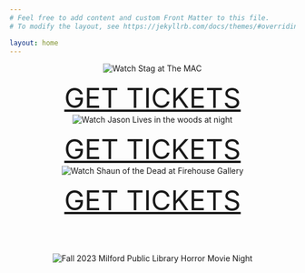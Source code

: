 ```yaml
---
# Feel free to add content and custom Front Matter to this file.
# To modify the layout, see https://jekyllrb.com/docs/themes/#overriding-theme-defaults

layout: home
---
```



<center>
<img alt="Watch Stag at The MAC" src="/assets/StagBanner.png">
<p><a style="font-size: 3rem;" href="https://www.eventbrite.com/e/milfordhorrorcom-presents-a-screening-of-stag-tickets-716532416747?aff=oddtdtcreator">GET TICKETS</a>

<img alt="Watch Jason Lives in the woods at night" src="/assets/JasonLivesBanner.png">
<p><a style="font-size: 3rem;" href="https://www.eventbrite.com/e/watch-a-horror-movie-in-the-woods-at-night-jason-lives-tickets-717293543297?aff=oddtdtcreator">GET TICKETS</a>

<img alt="Watch Shaun of the Dead at Firehouse Gallery" src="/assets/ShaunOfTheDeadBanner.png">
<p><a style="font-size: 3rem;" href="https://www.zeffy.com/en-US/ticketing/8f2d6b99-bfd9-4fd4-85be-f0982948c6e3">GET TICKETS</a>


<p style="margin-top:4rem;">
<img alt="Fall 2023 Milford Public Library Horror Movie Night" src="/assets/MilfordHorrorMovieNightSmall.png">


